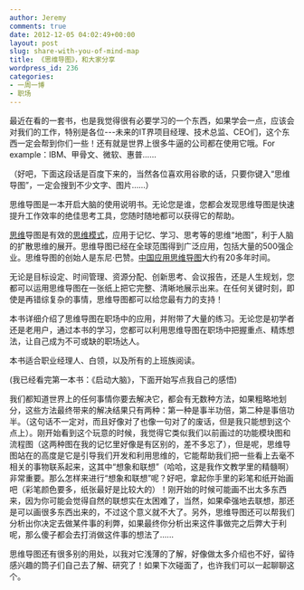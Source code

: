 ```yaml
---
author: Jeremy
comments: true
date: 2012-12-05 04:02:49+00:00
layout: post
slug: share-with-you-of-mind-map
title: 《思维导图》，和大家分享
wordpress_id: 236
categories:
- 一周一博
- 职场
---
```


最近在看的一套书，也是我觉得很有必要学习的一个东西，如果学会一点，应该会对我们的工作，特别是各位---未来的IT界项目经理、技术总监、CEO们，这个东西一定会帮到你们一些！还有就是世界上很多牛逼的公司都在使用它哦。For example：IBM、甲骨文、微软、惠普……


（好吧，下面这段话是百度下来的，当然各位喜欢用谷歌的话，只要你键入“思维导图”，一定会搜到不少文字、图片……）




思维导图是一本开启大脑的使用说明书。无论您是谁，您都会发现思维导图是快速提升工作效率的绝佳思考工具，您随时随地都可以获得它的帮助。


[思维](http://baike.baidu.com/view/17753.htm)导图是有效的[思维模式](http://baike.baidu.com/view/1877355.htm)，应用于记忆、学习、思考等的思维“地图”，利于人脑的扩散思维的展开。思维导图已经在全球范围得到广泛应用，包括大量的500强企业。思维导图的创始人是东尼·巴赞。[中国](http://baike.baidu.com/view/61891.htm)[应用思维导图](http://baike.baidu.com/view/7204514.htm)大约有20多年时间。

无论是目标设定、时间管理、资源分配、创新思考、会议报告，还是人生规划，您都可以运用思维导图在一张纸上把它完整、清晰地展示出来。在任何关键时刻，即使是再错综复杂的事情，思维导图都可以给您最有力的支持！

本书详细介绍了思维导图在职场中的应用，并附带了大量的练习。无论您是初学者还是老用户，通过本书的学习，您都可以利用思维导图在职场中把握重点、精炼想法，让自己成为不可或缺的职场达人。

本书适合职业经理人、白领，以及所有的上班族阅读。

(我已经看完第一本书：《启动大脑》，下面开始写点我自己的感悟)

我们都知道世界上的任何事情你要去解决它，都会有无数种方法，如果粗略地划分，这些方法最终带来的解决结果只有两种：第一种是事半功倍，第二种是事倍功半。（这句话不一定对，而且好像对了也像一句对了的废话，但是我只能想到这个点上）。刚开始看到这个玩意的时候，我觉得它类似我们以前画过的功能模块图和流程图（这两种图在我的记忆里好像是有区别的，差不多忘了），但是呢，思维导图站在的高度是它是引导我们开发和利用思维的，它能帮助我们把一些看上去毫不相关的事物联系起来，这其中“想象和联想”（哈哈，这是我作文教学里的精髓啊）非常重要。那么怎样来进行“想象和联想”呢？好吧，拿起你手里的彩笔和纸开始画吧（彩笔颜色要多，纸张最好是比较大的）！刚开始的时候可能画不出太多东西来，因为你可能会觉得自然的联想实在太困难了，当然，如果牵强地去联想，那还是可以画很多东西出来的，不过这个意义就不大了。另外，思维导图还可以帮我们分析出你决定去做某件事的利弊，如果最终你分析出来这件事做完之后弊大于利呢，那么傻子都会去打消做这件事的想法了......

思维导图还有很多别的用处，以我对它浅薄的了解，好像做太多介绍也不好，留待感兴趣的筒子们自己去了解、研究了！如果下次碰面了，也许我们可以一起聊聊这个。
